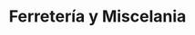 ---
title: "Ferretería y Miscelania"
url: /la-paz-centro/ferreteria-y-miscelania/
shop: Eisenwaren
---
